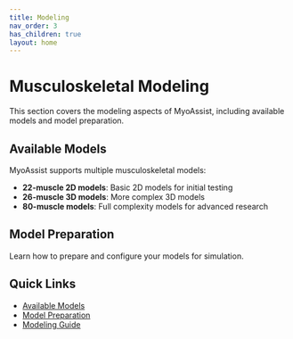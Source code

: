 ```yaml
---
title: Modeling
nav_order: 3
has_children: true
layout: home
---
```


# Musculoskeletal Modeling

This section covers the modeling aspects of MyoAssist, including available models and model preparation.

## Available Models

MyoAssist supports multiple musculoskeletal models:

- **22-muscle 2D models**: Basic 2D models for initial testing
- **26-muscle 3D models**: More complex 3D models
- **80-muscle models**: Full complexity models for advanced research

## Model Preparation

Learn how to prepare and configure your models for simulation.

## Quick Links

- [Available Models](Available_Models)
- [Model Preparation](model_prep)
- [Modeling Guide](Modeling)

